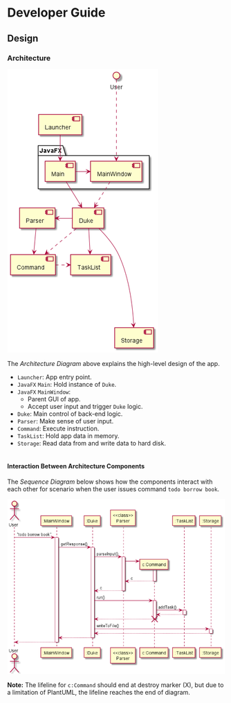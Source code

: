 # Developer Guide

## Design

### Architecture
![ArchitectureDiagram](images/ArchitectureDiagram.png)

The *Architecture Diagram* above explains the high-level design of the app.
* `Launcher`: App entry point.
* `JavaFX` `Main`: Hold instance of `Duke`.
* `JavaFX` `MainWindow`:
  * Parent GUI of app.
  * Accept user input and trigger `Duke` logic.
* `Duke`: Main control of back-end logic.
* `Parser`: Make sense of user input.
* `Command`: Execute instruction.
* `TaskList`: Hold app data in memory.
* `Storage`: Read data from and write data to hard disk.
<br><br>

#### Interaction Between Architecture Components
The *Sequence Diagram* below shows how the components interact with each other for scenario when the user issues command `todo borrow book`.

![ArchitectureSequenceDiagram](images/ArchitectureSequenceDiagram.png)

**Note:** The lifeline for `c:Command` should end at destroy marker (X), but due to a limitation of PlantUML, the lifeline reaches the end of diagram.
